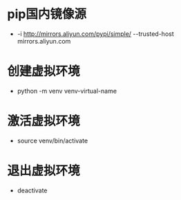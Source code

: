 # pip国内镜像源
- -i http://mirrors.aliyun.com/pypi/simple/ --trusted-host mirrors.aliyun.com
# 创建虚拟环境
- python -m venv venv-virtual-name
# 激活虚拟环境
- source venv/bin/activate
# 退出虚拟环境
- deactivate